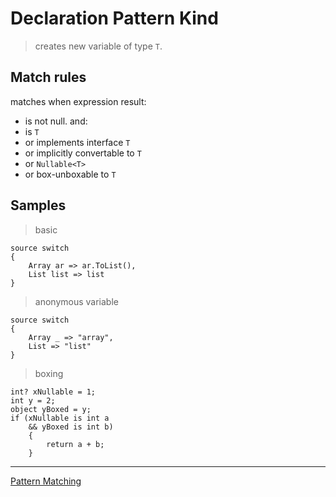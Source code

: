 Declaration Pattern Kind
=========================

> creates new variable of type `T`.

Match rules
------------

matches when expression result:
- is not null.
and:
- is `T`
- or implements interface `T`
- or implicitly convertable to `T`
- or `Nullable<T>`
- or box-unboxable to `T`

Samples
------------

> basic
```
source switch
{
	Array ar => ar.ToList(),
	List list => list
}
```

> anonymous variable
```
source switch
{
	Array _ => "array",
	List => "list"
}
```

> boxing
```
int? xNullable = 1;
int y = 2;
object yBoxed = y;
if (xNullable is int a 
	&& yBoxed is int b)
	{
		return a + b;
	}
```
---
[Pattern Matching](<../Pattern matching.md>)